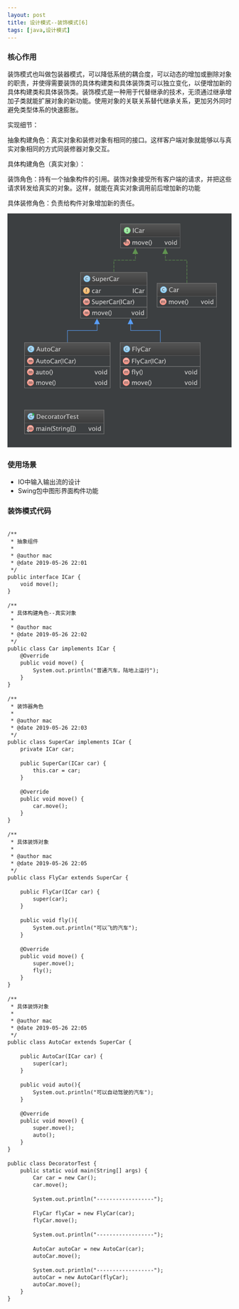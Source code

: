 ```yaml
---
layout: post
title: 设计模式--装饰模式[6]
tags: [java,设计模式]
---
```



### 核心作用 ###

装饰模式也叫做包装器模式，可以降低系统的耦合度，可以动态的增加或删除对象的职责，并使得需要装饰的具体构建类和具体装饰类可以独立变化，以便增加新的具体构建类和具体装饰类。装饰模式是一种用于代替继承的技术，无须通过继承增加子类就能扩展对象的新功能。使用对象的关联关系替代继承关系，更加另外同时避免类型体系的快速膨胀。

实现细节：  

抽象构建角色：真实对象和装修对象有相同的接口。这样客户端对象就能够以与真实对象相同的方式同装修器对象交互。

具体构建角色（真实对象）：

装饰角色：持有一个抽象构件的引用。装饰对象接受所有客户端的请求，并把这些请求转发给真实的对象。这样，就能在真实对象调用前后增加新的功能

具体装修角色：负责给构件对象增加新的责任。

![装饰模式](/images/design.patterns.decorator.png)

### 使用场景 ####

* IO中输入输出流的设计
* Swing包中图形界面构件功能

### 装饰模式代码 ###

```

/**
 * 抽象组件
 *
 * @author mac
 * @date 2019-05-26 22:01
 */
public interface ICar {
    void move();
}

/**
 * 具体构建角色--真实对象
 *
 * @author mac
 * @date 2019-05-26 22:02
 */
public class Car implements ICar {
    @Override
    public void move() {
        System.out.println("普通汽车，陆地上运行");
    }
}

/**
 * 装饰器角色
 *
 * @author mac
 * @date 2019-05-26 22:03
 */
public class SuperCar implements ICar {
    private ICar car;

    public SuperCar(ICar car) {
        this.car = car;
    }

    @Override
    public void move() {
        car.move();
    }
}

/**
 * 具体装饰对象
 *
 * @author mac
 * @date 2019-05-26 22:05
 */
public class FlyCar extends SuperCar {

    public FlyCar(ICar car) {
        super(car);
    }

    public void fly(){
        System.out.println("可以飞的汽车");
    }

    @Override
    public void move() {
        super.move();
        fly();
    }
}

/**
 * 具体装饰对象
 *
 * @author mac
 * @date 2019-05-26 22:05
 */
public class AutoCar extends SuperCar {

    public AutoCar(ICar car) {
        super(car);
    }

    public void auto(){
        System.out.println("可以自动驾驶的汽车");
    }

    @Override
    public void move() {
        super.move();
        auto();
    }
}

public class DecoratorTest {
    public static void main(String[] args) {
        Car car = new Car();
        car.move();

        System.out.println("------------------");

        FlyCar flyCar = new FlyCar(car);
        flyCar.move();

        System.out.println("------------------");

        AutoCar autoCar = new AutoCar(car);
        autoCar.move();

        System.out.println("------------------");
        autoCar = new AutoCar(flyCar);
        autoCar.move();
    }
}

```
